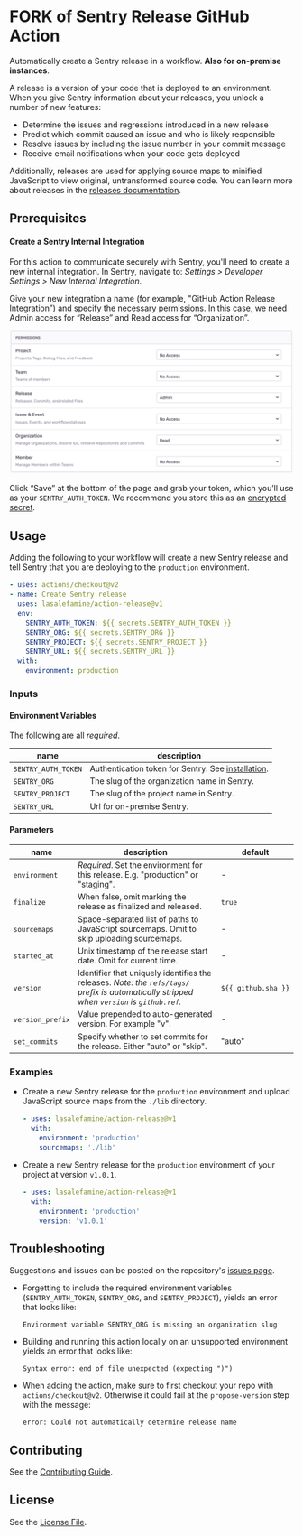 # FORK of Sentry Release GitHub Action
Automatically create a Sentry release in a workflow. **Also for on-premise instances**.

A release is a version of your code that is deployed to an environment. When you give Sentry information about your releases, you unlock a number of new features:
 - Determine the issues and regressions introduced in a new release
 - Predict which commit caused an issue and who is likely responsible
 - Resolve issues by including the issue number in your commit message
 - Receive email notifications when your code gets deployed

Additionally, releases are used for applying source maps to minified JavaScript to view original, untransformed source code. You can learn more about releases in the [releases documentation](https://docs.sentry.io/workflow/releases).

## Prerequisites
#### Create a Sentry Internal Integration
For this action to communicate securely with Sentry, you'll need to create a new internal integration. In Sentry, navigate to: _Settings > Developer Settings > New Internal Integration_.

Give your new integration a name (for example, "GitHub Action Release Integration”) and specify the necessary permissions. In this case, we need Admin access for “Release” and Read access for “Organization”.

![View of internal integration permissions.](images/internal-integration-permissions.png)

Click “Save” at the bottom of the page and grab your token, which you’ll use as your `SENTRY_AUTH_TOKEN`. We recommend you store this as an [encrypted secret](https://docs.github.com/en/actions/configuring-and-managing-workflows/creating-and-storing-encrypted-secrets).

## Usage
Adding the following to your workflow will create a new Sentry release and tell Sentry that you are deploying to the `production` environment.
  
```yaml
- uses: actions/checkout@v2
- name: Create Sentry release
  uses: lasalefamine/action-release@v1
  env:
    SENTRY_AUTH_TOKEN: ${{ secrets.SENTRY_AUTH_TOKEN }}
    SENTRY_ORG: ${{ secrets.SENTRY_ORG }}
    SENTRY_PROJECT: ${{ secrets.SENTRY_PROJECT }}
    SENTRY_URL: ${{ secrets.SENTRY_URL }}
  with:
    environment: production
```

### Inputs
#### Environment Variables
The following are all _required_.

|name|description|
|---|---|
|`SENTRY_AUTH_TOKEN`|Authentication token for Sentry. See [installation](#create-a-sentry-internal-integration).|
|`SENTRY_ORG`|The slug of the organization name in Sentry.|
|`SENTRY_PROJECT`|The slug of the project name in Sentry.|
|`SENTRY_URL`|Url for on-premise Sentry.|
#### Parameters
|name|description|default|
|---|---|---|
|`environment`|_Required_. Set the environment for this release. E.g. "production" or "staging".|-|
|`finalize`|When false, omit marking the release as finalized and released.|`true`|
|`sourcemaps`|Space-separated list of paths to JavaScript sourcemaps. Omit to skip uploading sourcemaps.|-|
|`started_at`|Unix timestamp of the release start date. Omit for current time.|-|
|`version`|Identifier that uniquely identifies the releases. _Note: the `refs/tags/` prefix is automatically stripped when `version` is `github.ref`._|<code>${{&nbsp;github.sha&nbsp;}}</code>|
|`version_prefix`|Value prepended to auto-generated version. For example "v".|-|
|`set_commits`|Specify whether to set commits for the release. Either "auto" or "skip".|"auto"|

### Examples
- Create a new Sentry release for the `production` environment and upload JavaScript source maps from the `./lib` directory.
    ```yaml
    - uses: lasalefamine/action-release@v1
      with:
        environment: 'production'
        sourcemaps: './lib'
    ```

- Create a new Sentry release for the `production` environment of your project at version `v1.0.1`.
    ```yaml
    - uses: lasalefamine/action-release@v1
      with:
        environment: 'production'
        version: 'v1.0.1'
    ```

## Troubleshooting
Suggestions and issues can be posted on the repository's 
[issues page](https://github.com/getsentry/action-release/issues).
- Forgetting to include the required environment variables 
  (`SENTRY_AUTH_TOKEN`, `SENTRY_ORG`, and `SENTRY_PROJECT`), yields an error that looks like: 
    ```
    Environment variable SENTRY_ORG is missing an organization slug
    ```
- Building and running this action locally on an unsupported environment yields an error that looks like:
    ```
    Syntax error: end of file unexpected (expecting ")")
    ```
- When adding the action, make sure to first checkout your repo with `actions/checkout@v2`.
Otherwise it could fail at the `propose-version` step with the message:
    ```
    error: Could not automatically determine release name
    ```

## Contributing
See the [Contributing Guide](https://github.com/lasalefamine/action-release/blob/master/CONTRIBUTING).

## License
See the [License File](https://github.com/lasalefamine/action-release/blob/master/LICENSE).
